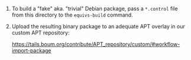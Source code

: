 1. To build a "fake" aka. "trivial" Debian package, pass a `*.control` file from
   this directory to the `equivs-build` command.

2. Upload the resulting binary package to an adequate APT overlay in our custom
   APT repository:

   https://tails.boum.org/contribute/APT_repository/custom/#workflow-import-package
